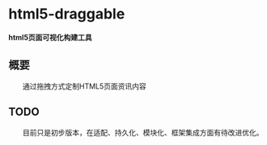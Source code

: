 # html5-draggable
**html5页面可视化构建工具**

## 概要
　　通过拖拽方式定制HTML5页面资讯内容

## TODO
　　目前只是初步版本，在适配、持久化、模块化、框架集成方面有待改进优化。
